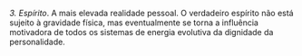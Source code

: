 ﻿<I>3. Espírito</I>. A mais elevada realidade pessoal. O verdadeiro espírito não está sujeito à gravidade física, mas eventualmente se torna a influência motivadora de todos os sistemas de energia evolutiva da dignidade da personalidade.